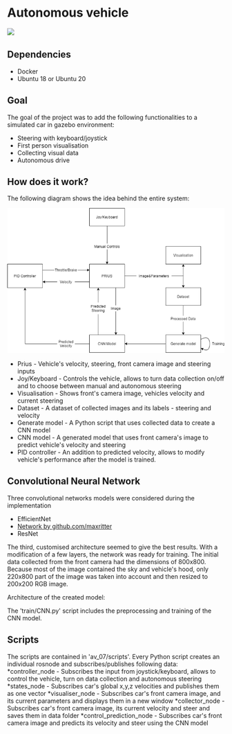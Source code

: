 # Autonomous vehicle

![](img/car.gif)

## Dependencies
* Docker
* Ubuntu 18 or Ubuntu 20

## Goal
The goal of the project was to add the following functionalities to a simulated car in gazebo environment:
* Steering with keyboard/joystick
* First person visualisation
* Collecting visual data
* Autonomous drive

## How does it work?
The following diagram shows the idea behind the entire system:

![](img/diagram.png)

* Prius - Vehicle's velocity, steering, front camera image and steering inputs
* Joy/Keyboard - Controls the vehicle, allows to turn data collection on/off and to choose between manual and autonomous steering
* Visualisation - Shows front's camera image, vehicles velocity and current steering
* Dataset - A dataset of collected images and its labels - steering and velocity
* Generate model - A Python script that uses collected data to create a CNN model
* CNN model - A generated model that uses front camera's image to predict vehicle's velocity and steering
* PID controller - An addition to predicted velocity, allows to modify vehicle's performance after the model is trained.

## Convolutional Neural Network

Three convolutional networks models were considered during the implementation

* EfficientNet
* [Network by github.com/maxritter](https://github.com/maxritter/SDC-End-to-end-driving?fbclid=IwAR3Md7GCu1JMYJ-xzSEOihjX94t30AZDxypfHpQWLQ1J06Dri437TFBLtrY)
* ResNet

The third, customised architecture seemed to give the best results. With a modification of a few layers, the network was ready for training. The initial data collected from the front camera had the dimensions of 800x800. Because most of the image contained the sky and vehicle's hood, only 220x800 part of the image was taken into account and then resized to 200x200 RGB image.

Architecture of the created model:





The 'train/CNN.py' script includes the preprocessing and training of the CNN model.

## Scripts

The scripts are contained in 'av_07/scripts'. Every Python script creates an individual rosnode and subscribes/publishes following data:
*controller_node - Subscribes the input from joystick/keyboard, allows to control the vehicle, turn on data collection and autonomous steering
*states_node - Subscribes car's global x,y,z velocities and publishes them as one vector
*visualiser_node - Subscribes car's front camera image, and its current parameters and displays them in a new window
*collector_node - Subscribes car's front camera image, its current velocity and steer and saves them in data folder
*control_prediction_node - Subscribes car's front camera image and predicts its velocity and steer using the CNN model

